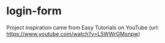 # login-form
Project inspiration came from Easy Tutorials on YouTube (url: https://www.youtube.com/watch?v=L5WWrGMsnpw)
